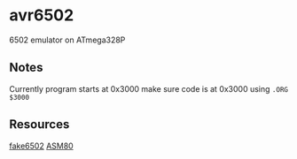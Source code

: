 # avr6502
6502 emulator on ATmega328P

## Notes

Currently program starts at 0x3000
make sure code is at 0x3000 using ```.ORG $3000```

## Resources

[fake6502](http://rubbermallet.org/fake6502.c)
[ASM80](https://www.asm80.com)

